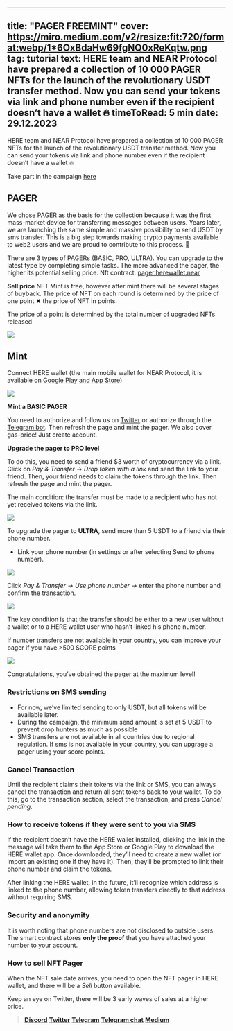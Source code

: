 -----
title: "PAGER FREEMINT"
cover: https://miro.medium.com/v2/resize:fit:720/format:webp/1*6OxBdaHw69fgNQ0xReKqtw.png
tag: tutorial
text: HERE team and NEAR Protocol have prepared a collection of 10 000 PAGER NFTs for the launch of the revolutionary USDT transfer method. Now you can send your tokens via link and phone number even if the recipient doesn’t have a wallet 🔥
timeToRead: 5 min
date: 29.12.2023
-----

HERE team and NEAR Protocol have prepared a collection of 10 000 PAGER NFTs for the launch of the revolutionary USDT transfer method. Now you can send your tokens via link and phone number even if the recipient doesn’t have a wallet 🔥

Take part in the campaign [here](https://pager.herewallet.app/)

## PAGER

We chose PAGER as the basis for the collection because it was the first mass-market device for transferring messages between users. Years later, we are launching the same simple and massive possibility to send USDT by sms transfer. This is a big step towards making crypto payments available to web2 users and we are proud to contribute to this process. 🤍

There are 3 types of PAGERs (BASIC, PRO, ULTRA). You can upgrade to the latest type by completing simple tasks. The more advanced the pager, the higher its potential selling price.
Nft contract: [pager.herewallet.near](https://nearblocks.io/en/address/pager.herewallet.near)

**Sell price**
NFT Mint is free, however after mint there will be several stages of buyback. The price of NFT on each round is determined by the price of one point ✖ the price of NFT in points.

The price of a point is determined by the total number of upgraded NFTs released

![](https://miro.medium.com/v2/resize:fit:720/format:webp/1*AvpNb3xeBrnl_XD2LNdDyA.png)

## Mint 

Connect HERE wallet (the main mobile wallet for NEAR Protocol, it is available on [Google Play and App Store](https://download.herewallet.app/pager))

![](https://miro.medium.com/v2/resize:fit:720/format:webp/1*ekj5WMjdvjDKJKe1uL6mfg.jpeg)

**Mint a BASIC PAGER**

You need to authorize and follow us on [Twitter](https://twitter.com/here_wallet) or authorize through the [Telegram bot](https://t.me/herewalletbot).
Then refresh the page and mint the pager. We also cover gas-price! Just create account.

**Upgrade the pager to PRO level**

To do this, you need to send a friend $3 worth of cryptocurrency via a link. Click on *Pay & Transfer* -> *Drop token with a link* and send the link to your friend. Then, your friend needs to claim the tokens through the link. Then refresh the page and mint the pager.

The main condition: the transfer must be made to a recipient who has not yet received tokens via the link.

![](https://miro.medium.com/v2/resize:fit:720/format:webp/1*D_lKC3cyUiSeagYo5sY5tg.jpeg)

To upgrade the pager to **ULTRA**, send more than 5 USDT to a friend via their phone number.

- Link your phone number (in settings or after selecting Send to phone number).

![](https://miro.medium.com/v2/resize:fit:720/format:webp/1*W4OxWUBfWZAhCd4-C5ZJsA.jpeg)

Click *Pay & Transfer* -> *Use phone number* -> enter the phone number and confirm the transaction.

![](https://miro.medium.com/v2/resize:fit:720/format:webp/1*YH3ikxuK4upFpFjIaRuvBA.jpeg)

The key condition is that the transfer should be either to a new user without a wallet or to a HERE wallet user who hasn’t linked his phone number.

If number transfers are not available in your country, you can improve your pager if you have >500 SCORE points

![](https://cdn-images-1.medium.com/max/720/1*yeW9fBg7PGoS2ihY4t7kmw.jpeg)

Congratulations, you’ve obtained the pager at the maximum level!

### Restrictions on SMS sending

- For now, we’ve limited sending to only USDT, but all tokens will be available later.
- During the campaign, the minimum send amount is set at 5 USDT to prevent drop hunters as much as possible
- SMS transfers are not available in all countries due to regional regulation. If sms is not available in your country, you can upgrage a pager using your score points.

### Cancel Transaction

Until the recipient claims their tokens via the link or SMS, you can always cancel the transaction and return all sent tokens back to your wallet. To do this, go to the transaction section, select the transaction, and press *Сancel pending*.

### How to receive tokens if they were sent to you via SMS

If the recipient doesn’t have the HERE wallet installed, clicking the link in the message will take them to the App Store or Google Play to download the HERE wallet app. Once downloaded, they’ll need to create a new wallet (or import an existing one if they have it). Then, they’ll be prompted to link their phone number and claim the tokens.

After linking the HERE wallet, in the future, it’ll recognize which address is linked to the phone number, allowing token transfers directly to that address without requiring SMS.

### Security and anonymity

It is worth noting that phone numbers are not disclosed to outside users. The smart contract stores **only the proof** that you have attached your number to your account.

### How to sell NFT Pager

When the NFT sale date arrives, you need to open the NFT pager in HERE wallet, and there will be a *Sell* button available.

Keep an eye on Twitter, there will be 3 early waves of sales at a higher price.


> [**Discord**](https://discord.gg/AfB5cvtFXH)
> [**Twitter**](https://twitter.com/here_wallet)
> [**Telegram**](https://t.me/herewallet)
> [**Telegram chat**](https://t.me/herewalletchat)
> [**Medium**](https://medium.com/@nearhere)














